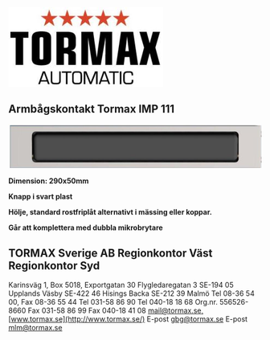 ![](images/_page_0_Picture_0.jpeg)

## **Armbågskontakt Tormax IMP 111**

![](images/_page_0_Picture_2.jpeg)

**Dimension: 290x50mm**

**Knapp i svart plast**

**Hölje, standard rostfriplåt alternativt i mässing eller koppar.**

**Går att komplettera med dubbla mikrobrytare**

## **TORMAX Sverige AB** Regionkontor Väst Regionkontor Syd

Karinsväg 1, Box 5018, Exportgatan 30 Flygledaregatan 3 SE-194 05 Upplands Väsby SE-422 46 Hisings Backa SE-212 39 Malmö Tel 08-36 54 00, Fax 08-36 55 44 Tel 031-58 86 90 Tel 040-18 18 68 Org.nr. 556526-8660 Fax 031-58 86 99 Fax 040-18 41 08 [mail@tormax.se,](mailto:mail@tormax.se) [www.tormax.se](http://www.tormax.se/) E-post [gbg@tormax.se](mailto:gbg@tormax.se) E-post [mlm@tormax.se](mailto:mlm@tormax.se)